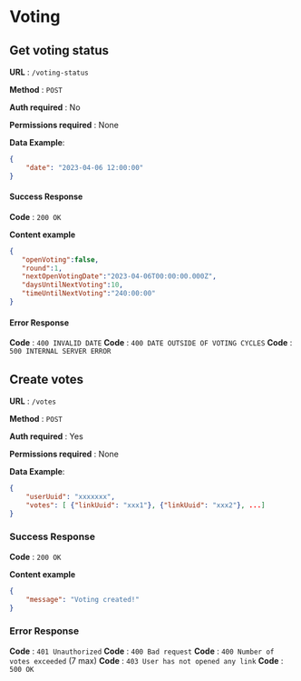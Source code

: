 # Voting

## Get voting status

**URL** : `/voting-status`

**Method** : `POST`

**Auth required** : No

**Permissions required** : None

**Data Example**:
```json
{
    "date": "2023-04-06 12:00:00"
}
```

#### Success Response

**Code** : `200 OK`

**Content example**

```json
{
   "openVoting":false,
   "round":1,
   "nextOpenVotingDate":"2023-04-06T00:00:00.000Z",
   "daysUntilNextVoting":10,
   "timeUntilNextVoting":"240:00:00"
}
```

#### Error Response

**Code** : `400 INVALID DATE`
**Code** : `400 DATE OUTSIDE OF VOTING CYCLES`
**Code** : `500 INTERNAL SERVER ERROR`


## Create votes

**URL** : `/votes`

**Method** : `POST`

**Auth required** : Yes

**Permissions required** : None

**Data Example**:
```json
{
    "userUuid": "xxxxxxx",
    "votes": [ {"linkUuid": "xxx1"}, {"linkUuid": "xxx2"}, ...]
}
```

### Success Response

**Code** : `200 OK`

**Content example**

```json
{
    "message": "Voting created!"
}
```

### Error Response

**Code** : `401 Unauthorized`
**Code** : `400 Bad request`
**Code** : `400 Number of votes exceeded` (7 max)
**Code** : `403 User has not opened any link`
**Code** : `500 OK`
